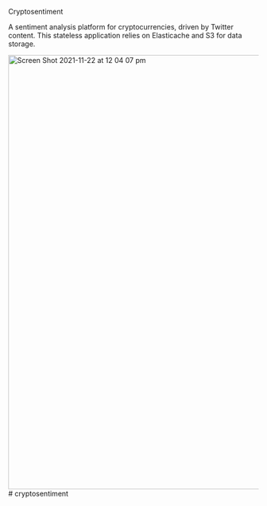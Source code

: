 Cryptosentiment 

A sentiment analysis platform for cryptocurrencies, driven by Twitter content. This stateless application relies on Elasticache and S3 for data storage.

<img width="872" alt="Screen Shot 2021-11-22 at 12 04 07 pm" src="https://user-images.githubusercontent.com/47819009/142790381-51ebc5a6-13bf-4b06-8bdc-e8d8ba3aaf6a.png">
# cryptosentiment
